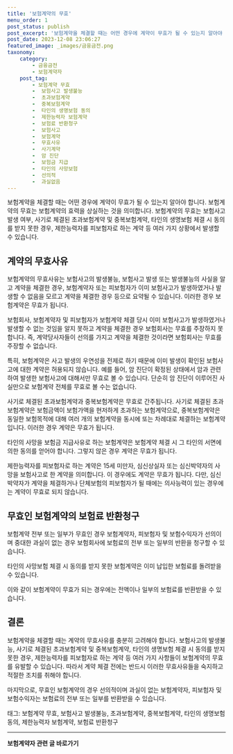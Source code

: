 ```yaml
---
title: '보험계약의 무효'
menu_order: 1
post_status: publish
post_excerpt: '보험계약을 체결할 때는 어떤 경우에 계약이 무효가 될 수 있는지 알아야 합니다. 보험계약의 무효는 보험계약의 효력을 상실하는 것을 의미합니다. 보험계약의 무효는 보험사고 발생 여부, 사기로 체결된 초과보험계약 및 중복보험계약, 타인의 생명보험 체결 시 동의를 받지 못한 경우, 제한능력자를 피보험자로 하는 계약 등 여러 가지 상황에서 발생할 수 있습니다.'
post_date: 2023-12-08 23:06:27
featured_image: _images/금융금전.png
taxonomy:
    category:
        - 금융금전
        - 보험계약자
    post_tag:
        - 보험계약 무효
        -  보험사고 발생불능
        -  초과보험계약
        -  중복보험계약
        -  타인의 생명보험 동의
        -  제한능력자 보험계약
        -  보험료 반환청구
        -  보험사고
        -  보험계약
        -  무효사유
        -  사기계약
        -  암 진단
        -  보험금 지급
        -  타인의 사망보험
        -  선의적
        -  과실없음
---
```



보험계약을 체결할 때는 어떤 경우에 계약이 무효가 될 수 있는지 알아야 합니다. 보험계약의 무효는 보험계약의 효력을 상실하는 것을 의미합니다. 보험계약의 무효는 보험사고 발생 여부, 사기로 체결된 초과보험계약 및 중복보험계약, 타인의 생명보험 체결 시 동의를 받지 못한 경우, 제한능력자를 피보험자로 하는 계약 등 여러 가지 상황에서 발생할 수 있습니다.

## 계약의 무효사유

보험계약의 무효사유는 보험사고의 발생불능, 보험사고 발생 또는 발생불능의 사실을 알고 계약을 체결한 경우, 보험계약자 또는 피보험자가 이미 보험사고가 발생하였거나 발생할 수 없음을 모르고 계약을 체결한 경우 등으로 요약될 수 있습니다. 이러한 경우 보험계약은 무효가 됩니다.

보험회사, 보험계약자 및 피보험자가 보험계약 체결 당시 이미 보험사고가 발생하였거나 발생할 수 없는 것임을 알지 못하고 계약을 체결한 경우 보험회사는 무효를 주장하지 못합니다. 즉, 계약당사자들이 선의를 가지고 계약을 체결한 것이라면 보험회사는 무효를 주장할 수 없습니다. 

특히, 보험계약은 사고 발생의 우연성을 전제로 하기 때문에 이미 발생이 확인된 보험사고에 대한 계약은 허용되지 않습니다. 예를 들어, 암 진단이 확정된 상태에서 암과 관련하여 발생한 보험사고에 대해서만 무효로 볼 수 있습니다. 단순히 암 진단이 이루어진 사실만으로 보험계약 전체를 무효로 볼 수는 없습니다.

사기로 체결된 초과보험계약과 중복보험계약은 무효로 간주됩니다. 사기로 체결된 초과보험계약은 보험금액이 보험가액을 현저하게 초과하는 보험계약으로, 중복보험계약은 동일한 보험목적에 대해 여러 개의 보험계약을 동시에 또는 차례대로 체결하는 보험계약입니다. 이러한 경우 계약은 무효가 됩니다.

타인의 사망을 보험금 지급사유로 하는 보험계약은 보험계약 체결 시 그 타인의 서면에 의한 동의를 얻어야 합니다. 그렇지 않은 경우 계약은 무효가 됩니다.

제한능력자를 피보험자로 하는 계약은 15세 미만자, 심신상실자 또는 심신박약자의 사망을 보험사고로 한 계약을 의미합니다. 이 경우에도 계약은 무효가 됩니다. 다만, 심신박약자가 계약을 체결하거나 단체보험의 피보험자가 될 때에는 의사능력이 있는 경우에는 계약이 무효로 되지 않습니다.

## 무효인 보험계약의 보험료 반환청구

보험계약 전부 또는 일부가 무효인 경우 보험계약자, 피보험자 및 보험수익자가 선의이며 중대한 과실이 없는 경우 보험회사에 보험료의 전부 또는 일부의 반환을 청구할 수 있습니다.

타인의 사망보험 체결 시 동의를 받지 못한 보험계약은 이미 납입한 보험료를 돌려받을 수 있습니다.

이와 같이 보험계약이 무효가 되는 경우에는 전액이나 일부의 보험료를 반환받을 수 있습니다.

## 결론

보험계약을 체결할 때는 계약의 무효사유를 충분히 고려해야 합니다. 보험사고의 발생불능, 사기로 체결된 초과보험계약 및 중복보험계약, 타인의 생명보험 체결 시 동의를 받지 못한 경우, 제한능력자를 피보험자로 하는 계약 등 여러 가지 사항들이 보험계약의 무효를 유발할 수 있습니다. 따라서 계약 체결 전에는 반드시 이러한 무효사유들을 숙지하고 적절한 조치를 취해야 합니다.

마지막으로, 무효인 보험계약의 경우 선의적이며 과실이 없는 보험계약자, 피보험자 및 보험수익자는 보험료의 전부 또는 일부를 반환받을 수 있습니다.

태그: 보험계약 무효, 보험사고 발생불능, 초과보험계약, 중복보험계약, 타인의 생명보험 동의, 제한능력자 보험계약, 보험료 반환청구
<!-- wp:separator -->
<hr class="wp-block-separator has-alpha-channel-opacity"/>
<!-- /wp:separator -->

<!-- wp:group {"backgroundColor":"base","layout":{"type":"constrained"}} -->
<div class="wp-block-group has-base-background-color has-background"><!-- wp:paragraph {"align":"center","fontSize":"medium"} -->
<p class="has-text-align-center has-large-font-size"><strong>보험계약자 관련 글 바로가기</strong></p>
<!-- /wp:paragraph -->


<!-- wp:latest-posts
{"categories":[{"id":13963,"count":19,"description":"","link":"https://uknowlaw.com/category/%eb%b3%b4%ed%97%98%ea%b3%84%ec%95%bd%ec%9e%90/","name":"보험계약자","slug":"보험계약자","taxonomy":"category","parent":0,"meta":[],"_links":{"self":[{"href":"https://uknowlaw.com/wp-json/wp/v2/categories/13963"}],"collection":[{"href":"https://uknowlaw.com/wp-json/wp/v2/categories"}],"about":[{"href":"https://uknowlaw.com/wp-json/wp/v2/taxonomies/category"}],"wp:post_type":[{"href":"https://uknowlaw.com/wp-json/wp/v2/posts?categories=13963"}],"curies":[{"name":"wp","href":"https://api.w.org/{rel}","templated":true}]}}],"postsToShow":100,"excerptLength":28,"postLayout":"grid","columns":2,"featuredImageAlign":"left","featuredImageSizeSlug":"large","fontSize":"small"} /--></div>
<!-- /wp:group -->